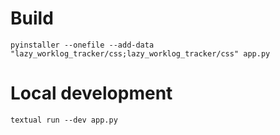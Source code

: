 # Build
```pyinstaller --onefile --add-data "lazy_worklog_tracker/css;lazy_worklog_tracker/css" app.py```
# Local development
```textual run --dev app.py```

